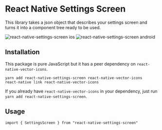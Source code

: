 # React Native Settings Screen

This library takes a json object that describes your settings screen and turns it into a component tree ready to be used.

![react-native-settings-screen ios](https://github.com/jsoendermann/react-native-settings-screen/raw/master/imgs/ios.png)
![react-native-settings-screen android](https://github.com/jsoendermann/react-native-settings-screen/raw/master/imgs/android.png)

## Installation

This package is pure JavaScript but it has a peer dependency on `react-native-vector-icons`.

    yarn add react-native-settings-screen react-native-vector-icons
    react-native link react-native-vector-icons

If you already have `react-native-vector-icons` in your dependency, just run `yarn add react-native-settings-screen`.

## Usage

`import { SettingsScreen } from "react-native-settings-screen"`
